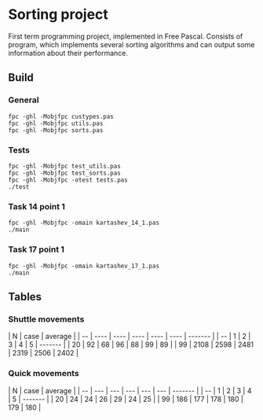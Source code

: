 Sorting project
===============

First term programming project, implemented in Free Pascal.
Consists of program, which implements several sorting algorithms and can output some information about their performance.

## Build

### General

```
fpc -ghl -Mobjfpc custypes.pas
fpc -ghl -Mobjfpc utils.pas
fpc -ghl -Mobjfpc sorts.pas
```

### Tests

```
fpc -ghl -Mobjfpc test_utils.pas
fpc -ghl -Mobjfpc test_sorts.pas
fpc -ghl -Mobjfpc -otest tests.pas
./test
```

### Task 14 point 1

```
fpc -ghl -Mobjfpc -omain kartashev_14_1.pas
./main
```

### Task 17 point 1

```
fpc -ghl -Mobjfpc -omain kartashev_17_1.pas
./main
```

## Tables

### Shuttle movements

| N  |       case                       | average |
| -- | ---- | ---- | ---- | ---- | ---- | ------- |
| -- | 1    | 2    | 3    | 4    | 5    | ------- |
| 20 |   92 |   68 |   96 |   88 |   99 |      89 |
| 99 | 2108 | 2598 | 2481 | 2319 | 2506 |    2402 |


### Quick movements

| N  |       case                  | average |
| -- | --- | --- | --- | --- | --- | ------- |
| -- | 1   | 2   | 3   | 4   | 5   | ------- |
| 20 |  24 |  24 |  26 |  29 |  24 |      25 |
| 99 | 186 | 177 | 178 | 180 | 179 |     180 |
